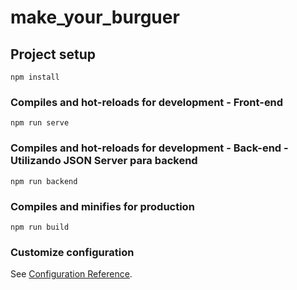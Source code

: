 # make_your_burguer

## Project setup
```
npm install
```

### Compiles and hot-reloads for development - Front-end
```
npm run serve
```

### Compiles and hot-reloads for development - Back-end - Utilizando JSON Server para backend
```
npm run backend
```

### Compiles and minifies for production
```
npm run build
```

### Customize configuration
See [Configuration Reference](https://cli.vuejs.org/config/).
